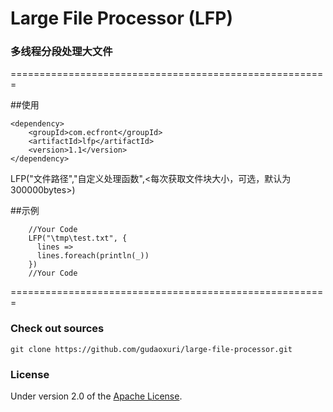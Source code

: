 Large File Processor (LFP)
===
### 多线程分段处理大文件

 =======================================================

##使用

    <dependency>
        <groupId>com.ecfront</groupId>
        <artifactId>lfp</artifactId>
        <version>1.1</version>
    </dependency>

LFP("文件路径","自定义处理函数",<每次获取文件块大小，可选，默认为300000bytes>)

##示例

        //Your Code
        LFP("\tmp\test.txt", {
          lines =>
          lines.foreach(println(_))
        })
        //Your Code

=======================================================


### Check out sources
`git clone https://github.com/gudaoxuri/large-file-processor.git`

### License

Under version 2.0 of the [Apache License][].

[Apache License]: http://www.apache.org/licenses/LICENSE-2.0

